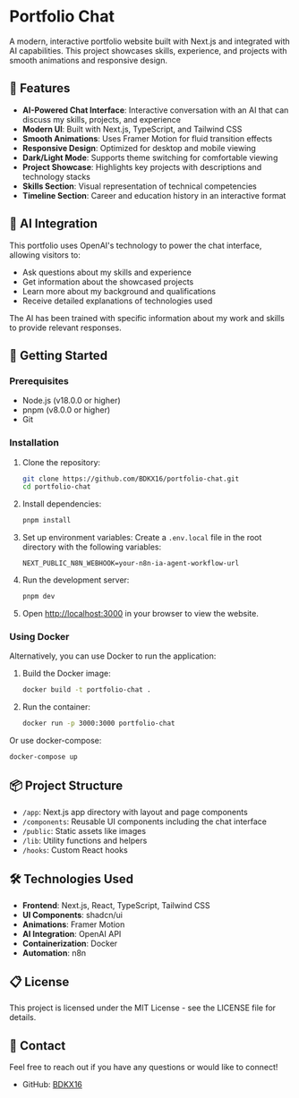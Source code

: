 # Portfolio Chat

A modern, interactive portfolio website built with Next.js and integrated with AI capabilities. This project showcases skills, experience, and projects with smooth animations and responsive design.

## 🌟 Features

- **AI-Powered Chat Interface**: Interactive conversation with an AI that can discuss my skills, projects, and experience
- **Modern UI**: Built with Next.js, TypeScript, and Tailwind CSS
- **Smooth Animations**: Uses Framer Motion for fluid transition effects
- **Responsive Design**: Optimized for desktop and mobile viewing
- **Dark/Light Mode**: Supports theme switching for comfortable viewing
- **Project Showcase**: Highlights key projects with descriptions and technology stacks
- **Skills Section**: Visual representation of technical competencies
- **Timeline Section**: Career and education history in an interactive format

## 🤖 AI Integration

This portfolio uses OpenAI's technology to power the chat interface, allowing visitors to:

- Ask questions about my skills and experience
- Get information about the showcased projects
- Learn more about my background and qualifications
- Receive detailed explanations of technologies used

The AI has been trained with specific information about my work and skills to provide relevant responses.

## 🚀 Getting Started

### Prerequisites

- Node.js (v18.0.0 or higher)
- pnpm (v8.0.0 or higher)
- Git

### Installation

1. Clone the repository:

   ```bash
   git clone https://github.com/BDKX16/portfolio-chat.git
   cd portfolio-chat
   ```

2. Install dependencies:

   ```bash
   pnpm install
   ```

3. Set up environment variables:
   Create a `.env.local` file in the root directory with the following variables:

   ```
   NEXT_PUBLIC_N8N_WEBHOOK=your-n8n-ia-agent-workflow-url
   ```

4. Run the development server:

   ```bash
   pnpm dev
   ```

5. Open [http://localhost:3000](http://localhost:3000) in your browser to view the website.

### Using Docker

Alternatively, you can use Docker to run the application:

1. Build the Docker image:

   ```bash
   docker build -t portfolio-chat .
   ```

2. Run the container:
   ```bash
   docker run -p 3000:3000 portfolio-chat
   ```

Or use docker-compose:

```bash
docker-compose up
```

## 📦 Project Structure

- `/app`: Next.js app directory with layout and page components
- `/components`: Reusable UI components including the chat interface
- `/public`: Static assets like images
- `/lib`: Utility functions and helpers
- `/hooks`: Custom React hooks

## 🛠️ Technologies Used

- **Frontend**: Next.js, React, TypeScript, Tailwind CSS
- **UI Components**: shadcn/ui
- **Animations**: Framer Motion
- **AI Integration**: OpenAI API
- **Containerization**: Docker
- **Automation**: n8n

## 📋 License

This project is licensed under the MIT License - see the LICENSE file for details.

## 👤 Contact

Feel free to reach out if you have any questions or would like to connect!

- GitHub: [BDKX16](https://github.com/BDKX16)
